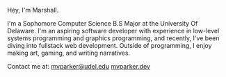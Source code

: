 Hey, I'm Marshall.

I'm a Sophomore Computer Science B.S Major at the University Of Delaware. I'm an aspiring software developer with experience in low-level systems programming and graphics programming, and recently, I've been diving into fullstack web development. Outside of programming, I enjoy making art, gaming, and writing narratives.


Contact me at: mvparker@udel.edu
[mvparker.dev](https://mvparker.dev)
 <!--
 [Check out my digital portfolio to see what I'm working on.](https://mvparker810.github.io)
🗣️ Languages:
<p align="left">
  <img src="https://upload.wikimedia.org/wikipedia/commons/3/35/The_C_Programming_Language_logo.svg"                                                            alt="C"              height="40" style="vertical-align:top; margin:4px">
  <img src="https://upload.wikimedia.org/wikipedia/commons/thumb/1/18/ISO_C%2B%2B_Logo.svg/1067px-ISO_C%2B%2B_Logo.svg.png"                                     alt="Cpp"            height="40" style="vertical-align:top; margin:4px">
  <img src="https://developer.fedoraproject.org/static/logo/csharp.png"                                                                                         alt="Csharp"         height="40" style="vertical-align:top; margin:4px">
  <img src="https://cdn-icons-png.flaticon.com/512/226/226777.png"                                                                                              alt="Java"           height="40" style="vertical-align:top; margin:4px">
  <img src="https://upload.wikimedia.org/wikipedia/commons/thumb/4/4c/Typescript_logo_2020.svg/2048px-Typescript_logo_2020.svg.png"                             alt="TypeScript"     height="40" style="vertical-align:top; margin:4px">
  <img src="https://raw.githubusercontent.com/github/explore/80688e429a7d4ef2fca1e82350fe8e3517d3494d/topics/javascript/javascript.png"                         alt="Javascript"     height="40" style="vertical-align:top; margin:4px">
  
  <img src="https://upload.wikimedia.org/wikipedia/commons/thumb/a/a7/React-icon.svg/1150px-React-icon.svg.png"                                                 alt="React"          height="40" style="vertical-align:top; margin:4px">
  <img src="https://upload.wikimedia.org/wikipedia/commons/thumb/1/1f/WebAssembly_Logo.svg/1200px-WebAssembly_Logo.svg.png"                                     alt="WASM"           height="40" style="vertical-align:top; margin:4px">

  <img src="https://timgjones.gallerycdn.vsassets.io/extensions/timgjones/hlsltoolsforvisualstudio/1.1.304/1648221933209/Microsoft.VisualStudio.Services.Icons.Default" alt="HLSL"   height="40" style="vertical-align:top; margin:4px">
  <img src="https://cdn0.iconfinder.com/data/icons/social-network-9/50/22-512.png"                                                                              alt="HTML"           height="40" style="vertical-align:top; margin:4px">
  <img src="https://cdn1.iconfinder.com/data/icons/social-media-logos-7/64/css-3-512.png"                                                                       alt="CSS"            height="40" style="vertical-align:top; margin:4px">
  <img src="https://upload.wikimedia.org/wikipedia/commons/thumb/c/cf/Lua-Logo.svg/2048px-Lua-Logo.svg.png"                                                     alt="Lua"            height="40" style="vertical-align:top; margin:4px">
  <img src="https://raw.githubusercontent.com/github/explore/80688e429a7d4ef2fca1e82350fe8e3517d3494d/topics/python/python.png"                                 alt="Python"         height="40" style="vertical-align:top; margin:4px">
  <img src="https://i.pcmag.com/imagery/articles/076EJD6ldKinKtfhXbP4ApO-1..v1569485158.gif"                                                                    alt="ARMv8"          height="40" style="vertical-align:top; margin:4px">
</p>
🧰 Tools:
<p align="left">
  <img src="https://upload.wikimedia.org/wikipedia/commons/thumb/2/2c/Visual_Studio_Icon_2022.svg/1200px-Visual_Studio_Icon_2022.svg.png"                       alt="MSVC"       height="40" style="vertical-align:top; margin:4px">
  <img src="https://upload.wikimedia.org/wikipedia/commons/thumb/9/9a/Visual_Studio_Code_1.35_icon.svg/512px-Visual_Studio_Code_1.35_icon.svg.png"              alt="VS Code"       height="40" style="vertical-align:top; margin:4px">
  <img src="https://upload.wikimedia.org/wikipedia/commons/thumb/9/9c/IntelliJ_IDEA_Icon.svg/2048px-IntelliJ_IDEA_Icon.svg.png"                                 alt="IntelliJ"       height="40" style="vertical-align:top; margin:4px">
  <img src="https://upload.wikimedia.org/wikipedia/commons/thumb/4/4f/Icon-Vim.svg/2048px-Icon-Vim.svg.png"                                                     alt="Vim"       height="40" style="vertical-align:top; margin:4px">
  <img src="https://upload.wikimedia.org/wikipedia/commons/thumb/e/ef/CMake_logo.svg/2048px-CMake_logo.svg.png"                                                 alt="CMake"       height="40" style="vertical-align:top; margin:4px">
  <img src="https://upload.wikimedia.org/wikipedia/commons/thumb/3/3f/Git_icon.svg/2048px-Git_icon.svg.png"                                                     alt="Git"       height="40" style="vertical-align:top; margin:4px">
  <img src="https://cdn.worldvectorlogo.com/logos/git-bash.svg"                                                                                                 alt="GitBash"       height="40" style="vertical-align:top; margin:4px">
  <img src="https://upload.wikimedia.org/wikipedia/commons/9/91/Octicons-mark-github.svg"                                                                       alt="GitHub"       height="40" style="vertical-align:top; margin:4px">
</p>
🏗️ Frameworks:
<p align="left">
  <img src="https://upload.wikimedia.org/wikipedia/commons/thumb/e/ef/CMake_logo.svg/2048px-CMake_logo.svg.png"                                                 alt="CMake"       height="40" style="vertical-align:top; margin:4px">
  <img src="https://flecs-hub.gallerycdn.vsassets.io/extensions/flecs-hub/flecs-lang/1.0.3/1663375405699/Microsoft.VisualStudio.Services.Icons.Default"         alt="FLECS"       height="40" style="vertical-align:top; margin:4px">
  <img src="https://upload.wikimedia.org/wikipedia/commons/thumb/9/95/Box2D_logo.svg/1200px-Box2D_logo.svg.png"                                                 alt="Box2D"       height="40" style="vertical-align:top; margin:4px">
  <img src="https://raw.githubusercontent.com/iiiypuk/rpi-icon/master/raspberry-pi-logo_resized_256.png"                                                        alt="RaspberryPI"       height="40" style="vertical-align:top; margin:4px">
  <img src="https://cdn.worldvectorlogo.com/logos/arduino-1.svg"                                                                                                alt="Arduino"       height="40" style="vertical-align:top; margin:4px">
  
  <img src="https://upload.wikimedia.org/wikipedia/commons/e/e9/Opengl-logo.svg"                                                                                alt="OpenGL"       height="40" style="vertical-align:top; margin:4px">
  <img src="https://images.nvidia.com/geforce-com/international/images/the-talos-principle/vulkan-logo-featuredmain.png"                                        alt="Vulkan"       height="40" style="vertical-align:top; margin:4px">
  <img src="https://user-images.githubusercontent.com/22580992/123097191-e198b480-d3fd-11eb-903c-4c267f59fac1.png"                                              alt="PROS"       height="40" style="vertical-align:top; margin:4px">
  <img src="https://cdn-icons-png.flaticon.com/512/5969/5969346.png"                                                                                            alt="Unity"       height="40" style="vertical-align:top; margin:4px">
  <img src="https://godotengine.org/assets/press/icon_color.png"                                                                                                alt="Godot"       height="40" style="vertical-align:top; margin:4px">
</p>
-->

